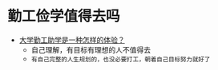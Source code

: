 # 勤工俭学值得去吗

- [大学勤工助学是一种怎样的体验？](https://www.zhihu.com/question/34833741)
  - 自己理解，有目标有理想的人不值得去
  - `有自己完整的人生规划的，也没必要打工，朝着自己目标努力就好了`